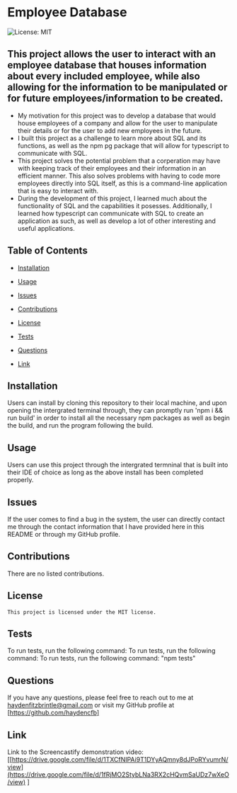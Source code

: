 
  # Employee Database
  ![License: MIT](https://img.shields.io/badge/License-MIT-yellow.svg)

  ## This project allows the user to interact with an employee database that houses information about every included employee, while also allowing for the information to be manipulated or for future employees/information to be created.

  - My motivation for this project was to develop a database that would house employees of a company and allow for the user to manipulate their details or for the user to add new employees in the future.
  - I built this project as a challenge to learn more about SQL and its functions, as well as the npm pg package that will allow for typescript to communicate with SQL. 
  - This project solves the potential problem that a corperation may have with keeping track of their employees and their information in an efficient manner. This also solves problems with having to code more employees directly into SQL itself, as this is a command-line application that is easy to interact with.
  - During the development of this project, I learned much about the functionality of SQL and the capabilities it posesses. Additionally, I learned how typescript can communicate with SQL to create an application as such, as well as develop a lot of other interesting and useful applications.

  ## Table of Contents
  - [Installation](#installation)
  - [Usage](#usage)
  - [Issues](#issues)
  - [Contributions](#contributions)
  
 - [License](#license)
  - [Tests](#tests)
  - [Questions](#questions)
  - [Link](#link)

  ## Installation
  Users can install by cloning this repository to their local machine, and upon opening the intergrated terminal through, they can promptly run 'npm i && run build' in order to install all the necessary npm packages as well as begin the build, and run the program following the build.

  ## Usage
  Users can use this project through the intergrated termninal that is built into their IDE of choice as long as the above install has been completed properly.

  ## Issues
  If the user comes to find a bug in the system, the user can directly contact me through the contact information that I have provided here in this README or through my GitHub profile.

  ## Contributions
  There are no listed contributions.

  ## License
    This project is licensed under the MIT license.

  ## Tests
  To run tests, run the following command: To run tests, run the following command: To run tests, run the following command: "npm tests"

  ## Questions
  If you have any questions, please feel free to reach out to me at haydenfitzbrintle@gmail.com or visit my GitHub profile at [https://github.com/haydencfb]

  ## Link
  Link to the Screencastify demonstration video: [[https://drive.google.com/file/d/1TXCfNIPAi9T1DYyAQmny8dJPoRYvumrN/view](https://drive.google.com/file/d/1fRjMO2StybLNa3RX2cHQvmSaUDz7wXeO/view)
  ]
